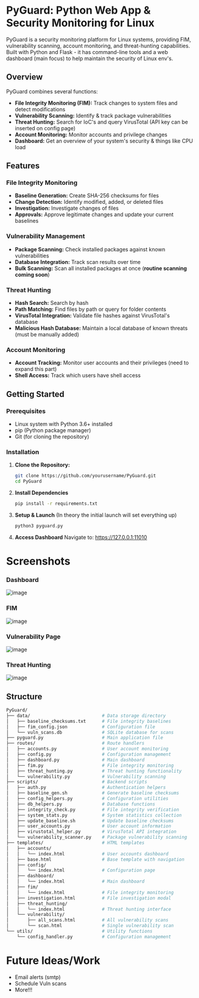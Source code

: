 # PyGuard: Python Web App & Security Monitoring for Linux

PyGuard is a security monitoring platform for Linux systems, providing FIM, vulnerability scanning, account monitoring, and threat-hunting capabilities. Built with Python and Flask - it has command-line tools and a web dashboard (main focus) to help maintain the security of Linux env's.

## Overview

PyGuard combines several functions:

- **File Integrity Monitoring (FIM):** Track changes to system files and detect modifications
- **Vulnerability Scanning:** Identify & track package vulnerabilities
- **Threat Hunting:** Search for IoC's and query VirusTotal (API key can be inserted on config page)
- **Account Monitoring:** Monitor accounts and privilege changes
- **Dashboard:** Get an overview of your system's security & things like CPU load

## Features

### File Integrity Monitoring
- **Baseline Generation:** Create SHA-256 checksums for files
- **Change Detection:** Identify modified, added, or deleted files
- **Investigation:** Investigate changes of files
- **Approvals:** Approve legitimate changes and update your current baselines

### Vulnerability Management
- **Package Scanning:** Check installed packages against known vulnerabilities 
- **Database Integration:** Track scan results over time
- **Bulk Scanning:** Scan all installed packages at once (**routine scanning coming soon**)

### Threat Hunting
- **Hash Search:** Search by hash
- **Path Matching:** Find files by path or query for folder contents
- **VirusTotal Integration:** Validate file hashes against VirusTotal's database
- **Malicious Hash Database:** Maintain a local database of known threats (must be manually added)

### Account Monitoring
- **Account Tracking:** Monitor user accounts and their privileges (need to expand this part)
- **Shell Access:** Track which users have shell access 

## Getting Started

### Prerequisites
- Linux system with Python 3.6+ installed
- pip (Python package manager)
- Git (for cloning the repository)

### Installation

1. **Clone the Repository:**
   ```bash
   git clone https://github.com/yourusername/PyGuard.git
   cd PyGuard
   ```
2. **Install Dependencies**
   ```bash
   pip install -r requirements.txt
   ```
3. **Setup & Launch**
   (In theory the initial launch will set everything up)
   ```bash
   python3 pyguard.py
   ```
4. **Access Dashboard**
   Navigate to: https://127.0.0.1:11010

# Screenshots
### Dashboard
![image](https://github.com/user-attachments/assets/23f412d5-44d9-4453-9192-b02ccbfa15a5)
### FIM
![image](https://github.com/user-attachments/assets/1b3fc82f-2984-4845-ba39-9d644983cf2e)
### Vulnerability Page
![image](https://github.com/user-attachments/assets/6220adbb-4e01-4420-a21f-ebb7a9130683)
### Threat Hunting
![image](https://github.com/user-attachments/assets/77cfcc63-67e2-4c81-bf33-ce4a9a6a25b5)

## Structure
```bash
PyGuard/
├── data/                           # Data storage directory
│   ├── baseline_checksums.txt      # File integrity baselines
│   ├── fim_config.json             # Configuration file
│   └── vuln_scans.db               # SQLite database for scans
├── pyguard.py                      # Main application file
├── routes/                         # Route handlers
│   ├── accounts.py                 # User account monitoring
│   ├── config.py                   # Configuration management
│   ├── dashboard.py                # Main dashboard
│   ├── fim.py                      # File integrity monitoring
│   ├── threat_hunting.py           # Threat hunting functionality
│   └── vulnerability.py            # Vulnerability scanning
├── scripts/                        # Backend scripts
│   ├── auth.py                     # Authentication helpers
│   ├── baseline_gen.sh             # Generate baseline checksums
│   ├── config_helpers.py           # Configuration utilities
│   ├── db_helpers.py               # Database functions
│   ├── integrity_check.py          # File integrity verification
│   ├── system_stats.py             # System statistics collection
│   ├── update_baseline.sh          # Update baseline checksums
│   ├── user_accounts.py            # User account information
│   ├── virustotal_helper.py        # VirusTotal API integration
│   └── vulnerability_scanner.py    # Package vulnerability scanning
├── templates/                      # HTML templates
│   ├── accounts/
│   │   └── index.html              # User accounts dashboard
│   ├── base.html                   # Base template with navigation
│   ├── config/
│   │   └── index.html              # Configuration page
│   ├── dashboard/
│   │   └── index.html              # Main dashboard
│   ├── fim/
│   │   └── index.html              # File integrity monitoring
│   ├── investigation.html          # File investigation modal
│   ├── threat_hunting/
│   │   └── index.html              # Threat hunting interface
│   └── vulnerability/
│       ├── all_scans.html          # All vulnerability scans
│       └── scan.html               # Single vulnerability scan
└── utils/                          # Utility functions
    └── config_handler.py           # Configuration management
```

# Future Ideas/Work
- Email alerts (smtp)
- Schedule Vuln scans
- More!!!
   
